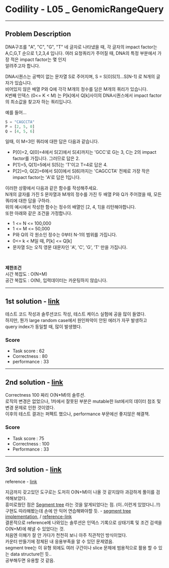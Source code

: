 # Codility - L05 _ GenomicRangeQuery

---
## Problem Description

DNA구조를 "A", "C", "G", "T" 네 글자로 나타냈을 때, 각 글자의 impact factor는 
<br>
A,C,G,T 순으로 1,2,3,4 입니다. 여러 요청쿼리가 주어질 때, DNA의 특정 부분에서 가장 적은 impact factor는 몇 인지
<br>
알려주고자 합니다.

DNA시퀀스는 공백이 없는 문자열 S로 주어지며, S = S[0]S[1]...S[N-1] 로 N개의 글자가 있습니다.
<br>
비어있지 않은 배열 P와 Q에 각각 M개의 정수를 담은 M개의 쿼리가 있습니다.
<br>
K번째 인덱스 (0<= K < M) 는 P[k]에서 Q[k]사이의 DNA시퀀스에서 impact factor의 최소값을 찾고자 하는 쿼리입니다.
<br>

예를 들어...
<br>
```python
S = "CAGCCTA"
P = [2, 5, 0]
Q = [4, 5, 6]
```
일때, 이 M=3인 쿼리에 대한 답은 다음과 같습니다.
- P[0]=2, Q[0]=4에서 S[2]에서 S[4]까지는 'GCC'로 G는 3, C는 2의 impact factor를 가집니다. 그러므로 답은 2.
- P[1]=5, Q[1]=5에서 S[5]는 'T'이고 T=4로 답은 4.
- P[2]=0, Q[2]=6에서 S[0]에서 S[6]까지는 'CAGCCTA' 전체로 가장 작은 impact factor는 'A'로 답은 1입니다.

이러한 상황에서 다음과 같은 함수를 작성해주세요.
<br>
N개의 글자를 가진 S 문자열과 M개의 정수를 가진 두 배열 P와 Q가 주어졌을 때, 모든 쿼리에 대한 답을 구하라.
<br>
위의 예시에서 작성한 함수는 정수의 배열인 [2, 4, 1]을 리턴해야합니다.
<br>
또한 아래와 같은 조건을 가정합니다.
- 1 <= N <= 100,000
- 1 <= M <= 50,000
- P와 Q의 각 원소인 정수는 0부터 N-1의 범위를 가집니다.
- 0<= k < M일 때, P[k] <= Q[k]
- 문자열 S는 오직 영문 대문자인 'A', 'C', 'G', 'T' 만을 가집니다.
<br>

**제한조건**
<br>
시간 복잡도 : O(N+M) 
<br>
공간 복잡도 : O(N), 입력데이터는 카운팅하지 않습니다.

---
## 1st solution - [link](https://app.codility.com/demo/results/trainingMPH7HB-8AA/)

테스트 코드 작성과 솔루션코드 작성, 테스트 케이스 실험에 공을 많이 들였다.
<br>
하지만, 뭔가 large random case에서 원인파악이 안된 에러가 자꾸 발생하고
<br>
query index가 동일할 때, 많이 발생했다.

### Score
- Task score : 62
- Correctness : 80
- performance : 33

---
## 2nd solution - [link](https://app.codility.com/demo/results/training2ZEQR9-PDP/)

Correctness 100 짜리 O(N*M)의 솔루션.
<br>
로직의 변경은 없었으나, 1차에서 잘못된 부분은 mutable한 list에서의 데이터 참조 및 변경 문제로 인한 것이였다.
<br>
이후의 테스트 결과는 퍼펙트 했으나, performance 부문에선 좋지않은 해결책.

### Score
- Task score : 75
- Correctness : 100
- Performance : 33

---

## 3rd solution - [link](https://app.codility.com/demo/results/trainingD8W64Q-MZ7/)

reference - [link](https://codesays.com/2014/solution-to-genomic-range-query-by-codility/)

지금까지 갖고있던 도구로는 도저히 O(N+M)이 나올 것 같지않아 과감하게 풀이를 검색해보았다.
<br>
흥미로웠던 점은 [Segment tree](https://www.acmicpc.net/blog/view/9) 라는 것을 알게되었다는 점. (이..이런게 있었다니..!!)
<br>
구현도 따라해봤는데 손에 안 익어 연습해봐야할 듯. - [segment tree implementation](https://github.com/rrbb014/TIL/blob/master/codility-lessons/Lesson05_prefix_sums/segment_tree.py), / [reference-link](https://github.com/evgeth/segment_tree)
<br>
결론적으로 reference에 나와있는 솔루션은 인덱스 기록으로 상태기록 및 조건 검색을 O(N+M)에 해낼 수 있었다는 것.
<br>
처음엔 이해가 잘 안 가다가 천천히 보니 아주 직관적인 방식이었다. 
<br>
카운터 만들기에 정체된 내 응용부족을 알 수 있던 문제였음.
<br>
segment tree는 이 유형 외에도 여러 구간이나 slice 문제에 범용적으로 활용 할 수 있는 data structure인 듯.. 
<br>
공부해두면 유용할 것 같음.

